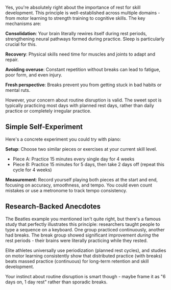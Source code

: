 Yes, you're absolutely right about the importance of rest for skill development. This principle is well-established across multiple domains - from motor learning to strength training to cognitive skills. The key mechanisms are:

**Consolidation**: Your brain literally rewires itself during rest periods, strengthening neural pathways formed during practice. Sleep is particularly crucial for this.

**Recovery**: Physical skills need time for muscles and joints to adapt and repair.

**Avoiding overuse**: Constant repetition without breaks can lead to fatigue, poor form, and even injury.

**Fresh perspective**: Breaks prevent you from getting stuck in bad habits or mental ruts.

However, your concern about routine disruption is valid. The sweet spot is typically practicing most days with planned rest days, rather than daily practice or completely irregular practice.

## Simple Self-Experiment

Here's a concrete experiment you could try with piano:

**Setup**: Choose two similar pieces or exercises at your current skill level.
- Piece A: Practice 15 minutes every single day for 4 weeks
- Piece B: Practice 15 minutes for 5 days, then take 2 days off (repeat this cycle for 4 weeks)

**Measurement**: Record yourself playing both pieces at the start and end, focusing on accuracy, smoothness, and tempo. You could even count mistakes or use a metronome to track tempo consistency.

## Research-Backed Anecdotes

The Beatles example you mentioned isn't quite right, but there's a famous study that perfectly illustrates this principle: researchers taught people to type a sequence on a keyboard. One group practiced continuously, another had breaks. The break group showed significant improvement *during* the rest periods - their brains were literally practicing while they rested.

Elite athletes universally use periodization (planned rest cycles), and studies on motor learning consistently show that distributed practice (with breaks) beats massed practice (continuous) for long-term retention and skill development.

Your instinct about routine disruption is smart though - maybe frame it as "6 days on, 1 day rest" rather than sporadic breaks.